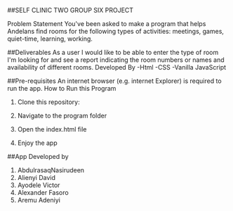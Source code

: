 ##SELF CLINIC TWO GROUP SIX PROJECT

Problem Statement
You've been asked to make a program that helps Andelans find rooms for the following types of activities: meetings, games, quiet-time, learning, working. 

##Deliverables
As a user I would like to be able to enter the type of room I'm looking for and see a report indicating the room numbers or names and availability of different rooms.
Developed By
-Html
-CSS
-Vanilla JavaScript

##Pre-requisites
An internet browser (e.g. internet Explorer) is required to run the app.
How to Run this Program
1.	Clone this repository:

2.	Navigate to the program folder

3.	Open the index.html file

4.	Enjoy the app

##App Developed by
1.	AbdulrasaqNasirudeen
2.	Alienyi David
3.	Ayodele Victor
4.	Alexander Fasoro
5.	Aremu Adeniyi
